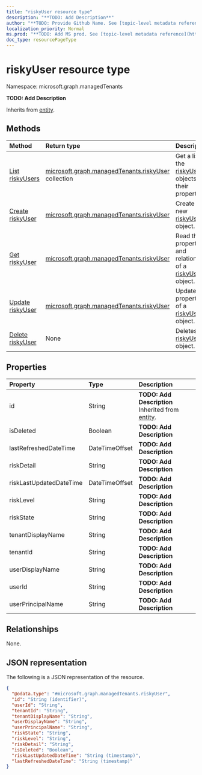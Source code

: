 ```yaml
---
title: "riskyUser resource type"
description: "**TODO: Add Description**"
author: "**TODO: Provide Github Name. See [topic-level metadata reference](https://msgo.azurewebsites.net/add/document/guidelines/metadata.html#topic-level-metadata)**"
localization_priority: Normal
ms.prod: "**TODO: Add MS prod. See [topic-level metadata reference](https://msgo.azurewebsites.net/add/document/guidelines/metadata.html#topic-level-metadata)**"
doc_type: resourcePageType
---
```


# riskyUser resource type

Namespace: microsoft.graph.managedTenants



**TODO: Add Description**


Inherits from [entity](../resources/managedtenants-entity.md).

## Methods
|Method|Return type|Description|
|:---|:---|:---|
|[List riskyUsers](../api/managedtenants-riskyuser-list.md)|[microsoft.graph.managedTenants.riskyUser](../resources/managedtenants-riskyuser.md) collection|Get a list of the [riskyUser](../resources/managedtenants-riskyuser.md) objects and their properties.|
|[Create riskyUser](../api/managedtenants-riskyuser-create.md)|[microsoft.graph.managedTenants.riskyUser](../resources/managedtenants-riskyuser.md)|Create a new [riskyUser](../resources/managedtenants-riskyuser.md) object.|
|[Get riskyUser](../api/managedtenants-riskyuser-get.md)|[microsoft.graph.managedTenants.riskyUser](../resources/managedtenants-riskyuser.md)|Read the properties and relationships of a [riskyUser](../resources/managedtenants-riskyuser.md) object.|
|[Update riskyUser](../api/managedtenants-riskyuser-update.md)|[microsoft.graph.managedTenants.riskyUser](../resources/managedtenants-riskyuser.md)|Update the properties of a [riskyUser](../resources/managedtenants-riskyuser.md) object.|
|[Delete riskyUser](../api/managedtenants-riskyuser-delete.md)|None|Deletes a [riskyUser](../resources/managedtenants-riskyuser.md) object.|

## Properties
|Property|Type|Description|
|:---|:---|:---|
|id|String|**TODO: Add Description** Inherited from [entity](../resources/managedtenants-entity.md).|
|isDeleted|Boolean|**TODO: Add Description**|
|lastRefreshedDateTime|DateTimeOffset|**TODO: Add Description**|
|riskDetail|String|**TODO: Add Description**|
|riskLastUpdatedDateTime|DateTimeOffset|**TODO: Add Description**|
|riskLevel|String|**TODO: Add Description**|
|riskState|String|**TODO: Add Description**|
|tenantDisplayName|String|**TODO: Add Description**|
|tenantId|String|**TODO: Add Description**|
|userDisplayName|String|**TODO: Add Description**|
|userId|String|**TODO: Add Description**|
|userPrincipalName|String|**TODO: Add Description**|

## Relationships
None.

## JSON representation
The following is a JSON representation of the resource.
<!-- {
  "blockType": "resource",
  "keyProperty": "id",
  "@odata.type": "microsoft.graph.managedTenants.riskyUser",
  "baseType": "microsoft.graph.entity",
  "openType": true
}
-->
``` json
{
  "@odata.type": "#microsoft.graph.managedTenants.riskyUser",
  "id": "String (identifier)",
  "userId": "String",
  "tenantId": "String",
  "tenantDisplayName": "String",
  "userDisplayName": "String",
  "userPrincipalName": "String",
  "riskState": "String",
  "riskLevel": "String",
  "riskDetail": "String",
  "isDeleted": "Boolean",
  "riskLastUpdatedDateTime": "String (timestamp)",
  "lastRefreshedDateTime": "String (timestamp)"
}
```

